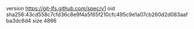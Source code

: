 version https://git-lfs.github.com/spec/v1
oid sha256:43cd558c7cfd36c8e9f4a5f65f210cfc495c9e1a07cb260d2d083aafba3dc6d4
size 4866
